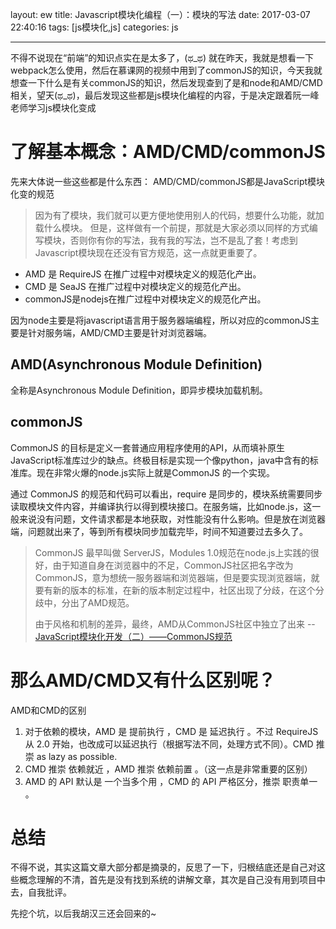 layout: ew
title: Javascript模块化编程（一）：模块的写法
date: 2017-03-07 22:40:16
tags: [js模块化,js]
categories: js

---
不得不说现在“前端”的知识点实在是太多了，(ಥ_ಥ)
就在昨天，我就是想看一下webpack怎么使用，然后在慕课网的视频中用到了commonJS的知识，今天我就想查一下什么是有关commonJS的知识，然后发现查到了是和node和AMD/CMD相关，望天(ಥ_ಥ)，最后发现这些都是js模块化编程的内容，于是决定跟着阮一峰老师学习js模块化变成

<!--more-->

# 了解基本概念：AMD/CMD/commonJS
先来大体说一些这些都是什么东西：
AMD/CMD/commonJS都是JavaScript模块化变的规范


> 因为有了模块，我们就可以更方便地使用别人的代码，想要什么功能，就加载什么模块。
但是，这样做有一个前提，那就是大家必须以同样的方式编写模块，否则你有你的写法，我有我的写法，岂不是乱了套！考虑到Javascript模块现在还没有官方规范，这一点就更重要了。



- AMD 是 RequireJS 在推广过程中对模块定义的规范化产出。
- CMD 是 SeaJS 在推广过程中对模块定义的规范化产出。
- commonJS是nodejs在推广过程中对模块定义的规范化产出。

因为node主要是将javascript语言用于服务器端编程，所以对应的commonJS主要是针对服务端，AMD/CMD主要是针对浏览器端。

## AMD(Asynchronous Module Definition)
全称是Asynchronous Module Definition，即异步模块加载机制。

## commonJS
CommonJS 的目标是定义一套普通应用程序使用的API，从而填补原生JavaScript标准库过少的缺点。终极目标是实现一个像python，java中含有的标准库。现在非常火爆的node.js实际上就是CommonJS 的一个实现。

通过 CommonJS 的规范和代码可以看出，require 是同步的，模块系统需要同步读取模块文件内容，并编译执行以得到模块接口。在服务端，比如node.js，这一般来说没有问题，文件请求都是本地获取，对性能没有什么影响。但是放在浏览器端，问题就出来了，等到所有模块同步加载完毕，时间不知道要过去多久了。
> CommonJS 最早叫做 ServerJS，Modules 1.0规范在node.js上实践的很好，由于知道自身在浏览器中的不足，CommonJS社区把名字改为CommonJS，意为想统一服务器端和浏览器端，但是要实现浏览器端，就要有新的版本的标准，在新的版本制定过程中，社区出现了分歧，在这个分歧中，分出了AMD规范。
> 
> 由于风格和机制的差异，最终，AMD从CommonJS社区中独立了出来
--[JavaScript模块化开发（二）——CommonJS规范](http://www.feeldesignstudio.com/2013/09/javascript-module-pattern-commonjs/?utm_source=caibaojian.com)


# 那么AMD/CMD又有什么区别呢？
AMD和CMD的区别 
1. 对于依赖的模块，AMD 是 提前执行 ，CMD 是 延迟执行 。不过 RequireJS 从 2.0 开始，也改成可以延迟执行（根据写法不同，处理方式不同）。CMD 推崇 as lazy as possible. 
2. CMD 推崇 依赖就近 ，AMD 推崇 依赖前置 。（这一点是非常重要的区别） 
3. AMD 的 API 默认是 一个当多个用 ，CMD 的 API 严格区分，推崇 职责单一 。


# 总结
不得不说，其实这篇文章大部分都是摘录的，反思了一下，归根结底还是自己对这些概念理解的不清，首先是没有找到系统的讲解文章，其次是自己没有用到项目中去，自我批评。

先挖个坑，以后我胡汉三还会回来的~